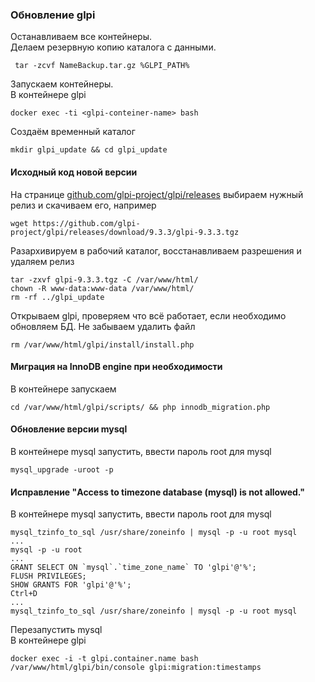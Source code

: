 
### Обновление glpi
Останавливаем все контейнеры.  
Делаем резервную копию каталога с данными.  
```
 tar -zcvf NameBackup.tar.gz %GLPI_PATH%
```
Запускаем контейнеры.  
В контейнере glpi  
```
docker exec -ti <glpi-conteiner-name> bash
```
Создаём временный каталог
```
mkdir glpi_update && cd glpi_update
```

#### Исходный код новой версии  
На странице [github.com/glpi-project/glpi/releases](https://github.com/glpi-project/glpi/releases) выбираем нужный релиз и скачиваем его, например  
```
wget https://github.com/glpi-project/glpi/releases/download/9.3.3/glpi-9.3.3.tgz
```
Разархивируем в рабочий каталог, восстанавливаем разрешения и удаляем релиз
```
tar -zxvf glpi-9.3.3.tgz -C /var/www/html/
chown -R www-data:www-data /var/www/html/
rm -rf ../glpi_update
```
Открываем glpi, проверяем что всё работает, если необходимо обновляем БД.
Не забываем удалить файл 
```
rm /var/www/html/glpi/install/install.php
```
#### Миграция на InnoDB engine при необходимости
В контейнере запускаем
```
cd /var/www/html/glpi/scripts/ && php innodb_migration.php
```

#### Обновление версии mysql
В контейнере mysql запустить, ввести пароль root для mysql
```
mysql_upgrade -uroot -p
```

#### Исправление "Access to timezone database (mysql) is not allowed."  

В контейнере mysql запустить, ввести пароль root для mysql
```
mysql_tzinfo_to_sql /usr/share/zoneinfo | mysql -p -u root mysql
...
mysql -p -u root
...
GRANT SELECT ON `mysql`.`time_zone_name` TO 'glpi'@'%';
FLUSH PRIVILEGES;
SHOW GRANTS FOR 'glpi'@'%';
Ctrl+D
...
mysql_tzinfo_to_sql /usr/share/zoneinfo | mysql -p -u root mysql
```
Перезапустить mysql  
В контейнере glpi
```
docker exec -i -t glpi.container.name bash
/var/www/html/glpi/bin/console glpi:migration:timestamps
```
